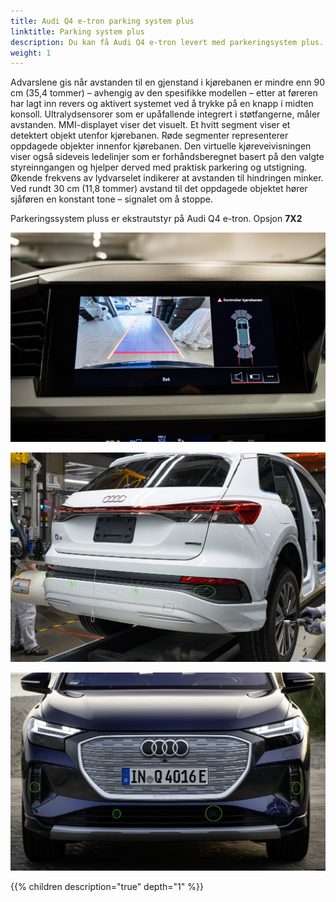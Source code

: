 ```yaml
---
title: Audi Q4 e-tron parking system plus
linktitle: Parking system plus
description: Du kan få Audi Q4 e-tron levert med parkeringsystem plus. Parkeringssystem plus informerer føreren, visuelt og hørbart, om hindringer foran og bak kjøretøyet.
weight: 1
---
```


Advarslene gis når avstanden til en gjenstand i kjørebanen er mindre enn 90 cm (35,4 tommer) – avhengig av den spesifikke modellen – etter at føreren har lagt inn revers og aktivert systemet ved å trykke på en knapp i midten konsoll. Ultralydsensorer som er upåfallende integrert i støtfangerne, måler avstanden. MMI-displayet viser det visuelt. Et hvitt segment viser et detektert objekt utenfor kjørebanen. Røde segmenter representerer oppdagede objekter innenfor kjørebanen. Den virtuelle kjøreveivisningen viser også sideveis ledelinjer som er forhåndsberegnet basert på den valgte styreinngangen og hjelper derved med praktisk parkering og utstigning. Økende frekvens av lydvarselet indikerer at avstanden til hindringen minker. Ved rundt 30 cm (11,8 tommer) avstand til det oppdagede objektet hører sjåføren en konstant tone – signalet om å stoppe.

  Parkeringssystem pluss er ekstrautstyr på Audi Q4 e-tron. Opsjon **7X2**

![Parking system plus](parkingsystemplus.jpg "Parking system plus med sensorer bak og foran")

![Sensors rear](sensorsrear.jpg "Plassering av bakre sensorer på Audi Q4 e-tron")

![Sensors rear](frontsensors.jpg "Plassering av fremre sensorer på Audi Q4 e-tron")

{{% children description="true" depth="1" %}}

